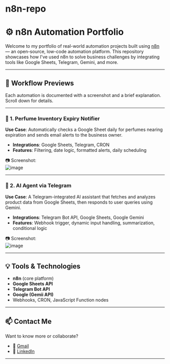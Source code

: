 # n8n-repo
# ⚙️ n8n Automation Portfolio

Welcome to my portfolio of real-world automation projects built using [n8n](https://n8n.io) — an open-source, low-code automation platform. This repository showcases how I've used n8n to solve business challenges by integrating tools like Google Sheets, Telegram, Gemini, and more.

---

## 📸 Workflow Previews

Each automation is documented with a screenshot and a brief explanation. Scroll down for details.

---

### 🧴 1. Perfume Inventory Expiry Notifier

**Use Case**: Automatically checks a Google Sheet daily for perfumes nearing expiration and sends email alerts to the business owner.

- **Integrations**: Google Sheets, Telegram, CRON
- **Features**: Filtering, date logic, formatted alerts, daily scheduling

📷 Screenshot:  
![image](https://github.com/user-attachments/assets/8157c7fc-bda7-4f75-8c6a-c6aaadef4fb4)


---

### 🤖 2. AI Agent via Telegram

**Use Case**: A Telegram-integrated AI assistant that fetches and analyzes product data from Google Sheets, then responds to user queries using Gemini.

- **Integrations**: Telegram Bot API, Google Sheets, Google Gemini
- **Features**: Webhook trigger, dynamic input handling, summarization, conditional logic

📷 Screenshot:  
![image](https://github.com/user-attachments/assets/0309c304-09fa-4ebe-b817-288257b8e061)


---

## 💡 Tools & Technologies

- **n8n** (core platform)
- **Google Sheets API**
- **Telegram Bot API**
- **Google (Gemii API)**
- Webhooks, CRON, JavaScript Function nodes

---

## 📫 Contact Me

Want to know more or collaborate?

- 📧 [Gmail](mailto:chukwukajobialor.com)
- 💼 [LinkedIn](www.linkedin.com/in/chukwuka-obialor-72b0a6154)


---

